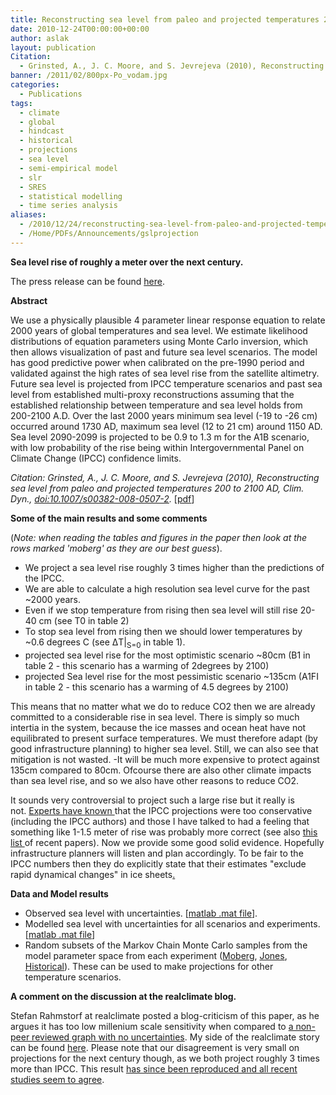 ```yaml
---
title: Reconstructing sea level from paleo and projected temperatures 200 to 2100 AD
date: 2010-12-24T00:00:00+00:00
author: aslak
layout: publication
Citation:
  - Grinsted, A., J. C. Moore, and S. Jevrejeva (2010), Reconstructing sea level from paleo and projected temperatures 200 to 2100 AD, Clim. Dyn., doi:10.1007/s00382-008-0507-2.
banner: /2011/02/800px-Po_vodam.jpg
categories:
  - Publications
tags:
  - climate
  - global
  - hindcast
  - historical
  - projections
  - sea level
  - semi-empirical model
  - slr
  - SRES
  - statistical modelling
  - time series analysis
aliases:
  - /2010/12/24/reconstructing-sea-level-from-paleo-and-projected-temperatures-200-to-2100-ad/
  - /Home/PDFs/Announcements/gslprojection
---
```

**Sea level rise of roughly a meter over the next century.**

The press release can be found [here](http://www.eurekalert.org/pub_releases/2009-01/uoc-slr010809.php).

**Abstract**
  
We use a physically plausible 4 parameter linear response equation to relate 2000 years of global temperatures and sea level. We estimate likelihood distributions of equation parameters using Monte Carlo inversion, which then allows visualization of past and future sea level scenarios. The model has good predictive power when calibrated on the pre-1990 period and validated against the high rates of sea level rise from the satellite altimetry. Future sea level is projected from IPCC temperature scenarios and past sea level from established multi-proxy reconstructions assuming that the established relationship between temperature and sea level holds from 200-2100 A.D. Over the last 2000 years minimum sea level (-19 to -26 cm) occurred around 1730 AD, maximum sea level (12 to 21 cm) around 1150 AD. Sea level 2090-2099 is projected to be 0.9 to 1.3 m for the A1B scenario, with low probability of the rise being within Intergovernmental Panel on Climate Change (IPCC) confidence limits.

_Citation: Grinsted, A., J. C. Moore, and S. Jevrejeva (2010), Reconstructing sea level from paleo and projected temperatures 200 to 2100 AD, Clim. Dyn., [doi:10.1007/s00382-008-0507-2](http://dx.doi.org/10.1007/s00382-008-0507-2)._ [[pdf](/2016/03/grinsted-climdyn09-sealevel200to2100ad.pdf)]

**Some of the main results and some comments**
  
(_Note: when reading the tables and figures in the paper then look at the rows marked 'moberg' as they are our best guess_).

  * We project a sea level rise roughly 3 times higher than the predictions of the IPCC.
  * We are able to calculate a high resolution sea level curve for the past ~2000 years.
  * Even if we stop temperature from rising then sea level will still rise 20-40 cm (see T0 in table 2)
  * To stop sea level from rising then we should lower temperatures by  ~0.6 degrees C (see ΔT|<sub>S=0</sub> in table 1).
  * projected sea level rise for the most optimistic scenario ~80cm (B1 in table 2 - this scenario has a warming of 2degrees by 2100)
  * projected Sea level rise for the most pessimistic scenario ~135cm (A1FI in table 2 - this scenario has a warming of 4.5 degrees by 2100)

This means that no matter what we do to reduce CO2 then we are already committed to a considerable rise in sea level. There is simply so much intertia in the system, because the ice masses and ocean heat have not equilibrated to present surface temperatures. We must therefore adapt (by good infrastructure planning) to higher sea level. Still, we can also see that mitigation is not wasted. -It will be much more expensive to protect against 135cm compared to 80cm. Ofcourse there are also other climate impacts than sea level rise, and so we also have other reasons to reduce CO2.

It sounds very controversial to project such a large rise but it really is not. [Experts have known ](http://www.climatescience.gov/Library/sap/sap3-4/final-report/default.htm)that the IPCC projections were too conservative (including the IPCC authors) and those I have talked to had a feeling that something like 1-1.5 meter of rise was probably more correct (see also [this list ](/Home/Miscellaneous-Debris/recentpapersonsealevel)of recent papers). Now we provide some good solid evidence. Hopefully infrastructure planners will listen and plan accordingly. To be fair to the IPCC numbers then they do explicitly state that their estimates "exclude rapid dynamical changes" in ice sheets[.](/Home/PDFs/Announcements/gslprojection/pressresponse)

**Data and Model results**

  * Observed sea level with uncertainties. [[matlab .mat file](/Home/PDFs/Announcements/gslprojection/gsl-with-montecarloC.mat)].
  * Modelled sea level with uncertainties for all scenarios and experiments. [[matlab .mat file](/Home/PDFs/Announcements/gslprojection/G09-miniresulttable.mat)]
  * Random subsets of the Markov Chain Monte Carlo samples from the model parameter space from each experiment ([Moberg](/Home/PDFs/Announcements/gslprojection/g09-moberg-mcmc-small.txt), [Jones](/Home/PDFs/Announcements/gslprojection/g09-jones-mcmc-small.txt), [Historical](/Home/PDFs/Announcements/gslprojection/g09-obs-mcmc-small.txt)). These can be used to make projections for other temperature scenarios.

**A comment on the discussion at the realclimate blog.**
  
Stefan Rahmstorf at realclimate posted a blog-criticism of this paper, as he argues it has too low millenium scale sensitivity when compared to [a non-peer reviewed graph with no uncertainties](/Home/Miscellaneous-Debris/relationshipbetweensealevelriseandglobaltemperature). My side of the realclimate story can be found [here](/Home/Miscellaneous-Debris/rahmstorf2007lackofrealism). Please note that our disagreement is very small on projections for the next century though, as we both project roughly 3 times more than IPCC. This result [has since been reproduced and all recent studies seem to agree](/Home/PDFs/Announcements/howwillsealevelrespondtochangesinnaturalandanthropogenicforcingsby2100).
